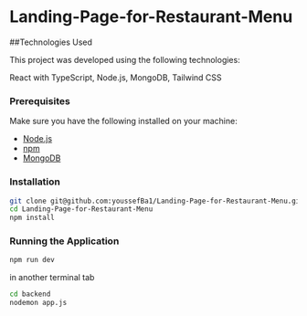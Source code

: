 # Landing-Page-for-Restaurant-Menu

##Technologies Used

This project was developed using the following technologies:

React with TypeScript,
Node.js,
MongoDB,
Tailwind CSS

### Prerequisites

Make sure you have the following installed on your machine:

- [Node.js](https://nodejs.org/)
- [npm](https://www.npmjs.com/)
- [MongoDB](https://www.mongodb.com/)

### Installation

```bash
git clone git@github.com:youssefBa1/Landing-Page-for-Restaurant-Menu.git
cd Landing-Page-for-Restaurant-Menu
npm install

```

### Running the Application 
```bash
npm run dev
```
in another terminal tab
```bash
cd backend
nodemon app.js
```



